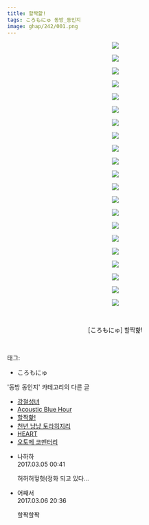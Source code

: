 ```yaml
---
title: 할짝핥!
tags: ころもにゅ 동방_동인지
image: ghap/242/001.png
---
```

<div class="article">
<p style="text-align: center; clear: none; float: none;"><img src="{{ site.nasurl }}/ghap/242/001.png"/></p>
<p style="text-align: center; clear: none; float: none;"><img src="{{ site.nasurl }}/ghap/242/002.png"/></p>
<p style="text-align: center; clear: none; float: none;"><img src="{{ site.nasurl }}/ghap/242/003.png"/></p>
<p style="text-align: center; clear: none; float: none;"><img src="{{ site.nasurl }}/ghap/242/004.png"/></p>
<p style="text-align: center; clear: none; float: none;"><img src="{{ site.nasurl }}/ghap/242/005.png"/></p>
<p style="text-align: center; clear: none; float: none;"><img src="{{ site.nasurl }}/ghap/242/006.png"/></p>
<p style="text-align: center; clear: none; float: none;"><img src="{{ site.nasurl }}/ghap/242/007.png"/></p>
<p style="text-align: center; clear: none; float: none;"><img src="{{ site.nasurl }}/ghap/242/008.png"/></p>
<p style="text-align: center; clear: none; float: none;"><img src="{{ site.nasurl }}/ghap/242/009.png"/></p>
<p style="text-align: center; clear: none; float: none;"><img src="{{ site.nasurl }}/ghap/242/010.png"/></p>
<p style="text-align: center; clear: none; float: none;"><img src="{{ site.nasurl }}/ghap/242/011.png"/></p>
<p style="text-align: center; clear: none; float: none;"><img src="{{ site.nasurl }}/ghap/242/012.png"/></p>
<p style="text-align: center; clear: none; float: none;"><img src="{{ site.nasurl }}/ghap/242/013.png"/></p>
<p style="text-align: center; clear: none; float: none;"><img src="{{ site.nasurl }}/ghap/242/014.png"/></p>
<p style="text-align: center; clear: none; float: none;"><img src="{{ site.nasurl }}/ghap/242/015.png"/></p>
<p style="text-align: center; clear: none; float: none;"><img src="{{ site.nasurl }}/ghap/242/016.png"/></p>
<p style="text-align: center; clear: none; float: none;"><img src="{{ site.nasurl }}/ghap/242/017.png"/></p>
<p style="text-align: center; clear: none; float: none;"><img src="{{ site.nasurl }}/ghap/242/018.png"/></p>
<p style="text-align: center; clear: none; float: none;"><img src="{{ site.nasurl }}/ghap/242/019.png"/></p>
<p style="text-align: center; clear: none; float: none;"><img src="{{ site.nasurl }}/ghap/242/020.png"/></p>
<p style="text-align: center; clear: none; float: none;"><img src="{{ site.nasurl }}/ghap/242/021.png"/></p>
<p style="text-align: center; clear: none; float: none;"><br/></p>
<p style="text-align: center; clear: none; float: none;">[ころもにゅ] 할짝핥!</p>
<p><br/></p>
</div><div class="tagTrail">
<p>태그: </p>
<ul>
<li>ころもにゅ</li>
</ul>
</div><div class="another">
<p>'동방 동인지' 카테고리의 다른 글</p>
<ul>
<li><a href="/2016-06-19-ghap_244">강철성녀</a></li>
<li><a href="/2016-06-19-ghap_243">Acoustic Blue Hour</a></li>
<li><a href="/2016-06-19-ghap_242">할짝핥!</a></li>
<li><a href="/2016-06-19-ghap_241">천년 냥냥 토라히지리</a></li>
<li><a href="/2016-06-19-ghap_240">HEART</a></li>
<li><a href="/2016-06-19-ghap_239">오토메 코멘터리</a></li>
</ul>
</div><div class="cb_module cb_fluid">
<div class="cb_wrt cb_profile">
<div class="comment">
<ul>
<li class="cb_thumb_off" id="comment14931527">
<div class="cb_comment_area">
<div class="cb_info_area">
<div class="cb_section">
<span class="cb_nick_name">나하하</span>
</div>
<div class="cb_section">
<span class="cb_date">2017.03.05 00:41 </span>
</div>
</div>
<div class="cb_dsc_comment">
<p class="cb_dsc">
											허허허헣헛(정화 되고 있다…
										</p>
</div>
</div></li>
<li class="cb_thumb_off" id="comment14932848">
<div class="cb_comment_area">
<div class="cb_info_area">
<div class="cb_section">
<span class="cb_nick_name">어째서</span>
</div>
<div class="cb_section">
<span class="cb_date">2017.03.06 20:36 </span>
</div>
</div>
<div class="cb_dsc_comment">
<p class="cb_dsc">
											할짝할짝
										</p>
</div>
</div></li>
</ul>
</div>
</div><!-- commentList close -->
</div>